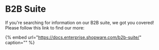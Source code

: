 # B2B Suite

If you're searching for information on our B2B suite, we got you covered! Please follow this link to find our more:

{% embed url="https://docs.enterprise.shopware.com/b2b-suite/" caption="" %}

